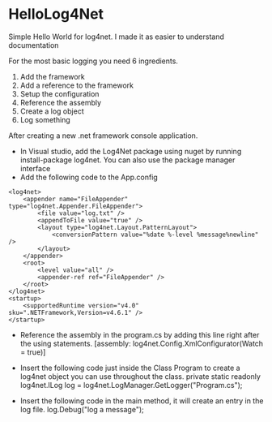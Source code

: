 # HelloLog4Net
Simple Hello World for log4net.
I made it as easier to understand documentation

For the most basic logging you need 6 ingredients.

1. Add the framework 
2. Add a reference to the framework
3. Setup the configuration
4. Reference the assembly
5. Create a log object
6. Log something


After creating a new .net framework console application.

* In Visual studio, add the Log4Net package using nuget by running install-package log4net. You can also use the package manager interface
* Add the following code to the App.config

<?xml version="1.0" encoding="utf-8" ?>
<configuration>
    <configSections>
        <section name="log4net" type="log4net.Config.Log4NetConfigurationSectionHandler, log4net"/>
    </configSections>
 
    <log4net>
        <appender name="FileAppender" type="log4net.Appender.FileAppender">
            <file value="log.txt" />
            <appendToFile value="true" />
            <layout type="log4net.Layout.PatternLayout">
                <conversionPattern value="%date %-level %message%newline" />
            </layout>
        </appender>
        <root>
            <level value="all" />
            <appender-ref ref="FileAppender" />
        </root>
    </log4net>
    <startup>
        <supportedRuntime version="v4.0" sku=".NETFramework,Version=v4.6.1" />
    </startup>
</configuration>

* Reference the assembly in the program.cs by adding this line right after the using statements. 
    [assembly: log4net.Config.XmlConfigurator(Watch = true)]

* Insert the following code just inside the Class Program to create a log4net object you can use throughout the class. 
    private static readonly log4net.ILog log = log4net.LogManager.GetLogger("Program.cs");



* Insert the following code in the main method, it will create an entry in the log file. 
    log.Debug("log a message");




